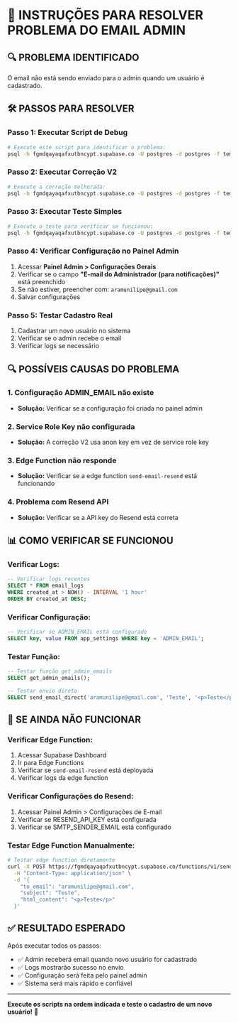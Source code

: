# 🔧 INSTRUÇÕES PARA RESOLVER PROBLEMA DO EMAIL ADMIN

## 🔍 PROBLEMA IDENTIFICADO

O email não está sendo enviado para o admin quando um usuário é cadastrado.

## 🛠️ PASSOS PARA RESOLVER

### **Passo 1: Executar Script de Debug**
```bash
# Execute este script para identificar o problema:
psql -h fgmdqayaqafxutbncypt.supabase.co -U postgres -d postgres -f temp/DEBUG_EMAIL_ADMIN.sql
```

### **Passo 2: Executar Correção V2**
```bash
# Execute a correção melhorada:
psql -h fgmdqayaqafxutbncypt.supabase.co -U postgres -d postgres -f temp/CORRECAO_EMAIL_ADMIN_V2.sql
```

### **Passo 3: Executar Teste Simples**
```bash
# Execute o teste para verificar se funcionou:
psql -h fgmdqayaqafxutbncypt.supabase.co -U postgres -d postgres -f temp/TESTE_SIMPLES_EMAIL.sql
```

### **Passo 4: Verificar Configuração no Painel Admin**
1. Acessar **Painel Admin > Configurações Gerais**
2. Verificar se o campo **"E-mail do Administrador (para notificações)"** está preenchido
3. Se não estiver, preencher com: `aramunilipe@gmail.com`
4. Salvar configurações

### **Passo 5: Testar Cadastro Real**
1. Cadastrar um novo usuário no sistema
2. Verificar se o admin recebe o email
3. Verificar logs se necessário

## 🔍 POSSÍVEIS CAUSAS DO PROBLEMA

### **1. Configuração ADMIN_EMAIL não existe**
- **Solução:** Verificar se a configuração foi criada no painel admin

### **2. Service Role Key não configurada**
- **Solução:** A correção V2 usa anon key em vez de service role key

### **3. Edge Function não responde**
- **Solução:** Verificar se a edge function `send-email-resend` está funcionando

### **4. Problema com Resend API**
- **Solução:** Verificar se a API key do Resend está correta

## 📊 COMO VERIFICAR SE FUNCIONOU

### **Verificar Logs:**
```sql
-- Verificar logs recentes
SELECT * FROM email_logs 
WHERE created_at > NOW() - INTERVAL '1 hour'
ORDER BY created_at DESC;
```

### **Verificar Configuração:**
```sql
-- Verificar se ADMIN_EMAIL está configurado
SELECT key, value FROM app_settings WHERE key = 'ADMIN_EMAIL';
```

### **Testar Função:**
```sql
-- Testar função get_admin_emails
SELECT get_admin_emails();

-- Testar envio direto
SELECT send_email_direct('aramunilipe@gmail.com', 'Teste', '<p>Teste</p>');
```

## 🚨 SE AINDA NÃO FUNCIONAR

### **Verificar Edge Function:**
1. Acessar Supabase Dashboard
2. Ir para Edge Functions
3. Verificar se `send-email-resend` está deployada
4. Verificar logs da edge function

### **Verificar Configurações do Resend:**
1. Acessar Painel Admin > Configurações de E-mail
2. Verificar se RESEND_API_KEY está configurada
3. Verificar se SMTP_SENDER_EMAIL está configurado

### **Testar Edge Function Manualmente:**
```bash
# Testar edge function diretamente
curl -X POST https://fgmdqayaqafxutbncypt.supabase.co/functions/v1/send-email-resend \
  -H "Content-Type: application/json" \
  -d '{
    "to_email": "aramunilipe@gmail.com",
    "subject": "Teste",
    "html_content": "<p>Teste</p>"
  }'
```

## ✅ RESULTADO ESPERADO

Após executar todos os passos:
- ✅ Admin receberá email quando novo usuário for cadastrado
- ✅ Logs mostrarão sucesso no envio
- ✅ Configuração será feita pelo painel admin
- ✅ Sistema será mais rápido e confiável

---

**Execute os scripts na ordem indicada e teste o cadastro de um novo usuário!** 🚀 
